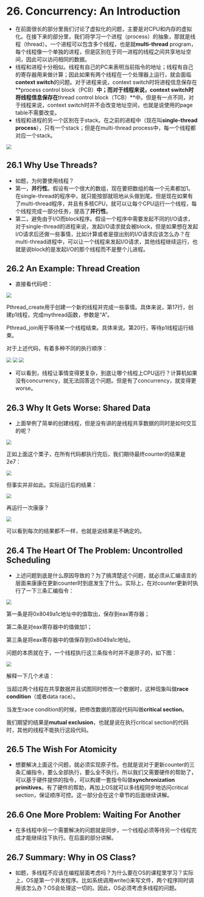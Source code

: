 # 26. Concurrency: An Introduction

- 在前面很长的部分里我们讨论了虚拟化的问题，主要是对CPU和内存的虚拟化。在接下来的部分里，我们将学习一个进程（process）的抽象，那就是线程（thread）。一个进程可以包含多个线程，也是就**multi-thread** program，每个线程像一个单独的进程，但是区别在于同一进程的线程之间共享地址空间，因此可以访问相同的数据。
- 线程和进程十分相似。线程有自己的PC来表明当前指令的地址；线程有自己的寄存器用来做计算；因此如果有两个线程在一个处理器上运行，就会面临**context switch**的问题。对于进程来说，context switch时将进程信息保存在**process control block（PCB）**中；而对于线程来说，context switch时将线程信息保存在**thread control block（TCB）**中。但是有一点不同，对于线程来说，context switch时并不会改变地址空间，也就是说使用的page table不需要改变。
- 线程和进程的另一个区别在于stack。在之前的进程中（现在叫**single-thread process**），只有一个stack；但是在multi-thread process中，每一个线程都对应一个stack。

<img src="https://raw.githubusercontent.com/foursevenlove/gitResource/master/Typora20220427094358.png" style="zoom:80%;" />

## 26.1 Why Use Threads?

- 如题，为何要使用线程？
- 第一，**并行性**。假设有一个很大的数组，现在要把数组的每一个元素都加1。在single-thread的程序中，就只能按部就班地从头做到尾。但是现在如果有了multi-thread程序，并且有多核CPU，就可以让每个CPU运行一个线程，每个线程完成一部分任务，提高了**并行性**。
- 第二，避免由于I/O而block程序。假设一个程序中需要发起不同的I/O请求，对于single-thread的进程来说，发起I/O请求就会被block，但是如果想在发起I/O请求后还做一些事情，比如计算或者是提出别的I/O请求应该怎么办？在multi-thread进程中，可以让一个线程来发起I/O请求，其他线程继续运行，也就是说block的是发起I/O的那个线程而不是整个儿进程。



## 26.2 An Example: Thread Creation

- 直接看代码吧：

<img src="https://raw.githubusercontent.com/foursevenlove/gitResource/master/Typora20220427095803.png" style="zoom:80%;" />

Pthread_create用于创建一个新的线程并完成一些事情。具体来说，第17行，创建p1线程，完成mythread函数，参数是“A”。

Pthread_join用于等待某一个线程结束。具体来说。第20行，等待p1线程运行结束。

对于上述代码，有着多种不同的执行顺序：

<img src="https://raw.githubusercontent.com/foursevenlove/gitResource/master/Typora20220427100128.png" style="zoom:80%;" />

<img src="https://raw.githubusercontent.com/foursevenlove/gitResource/master/Typora20220427100149.png" style="zoom:80%;" />

<img src="https://raw.githubusercontent.com/foursevenlove/gitResource/master/Typora20220427100203.png" style="zoom:80%;" />

- 可以看到，线程让事情变得更复杂，到底让哪个线程上CPU运行？计算机如果没有concurrency，就无法回答这个问题。但是有了concurrency，就变得更worse。



## 26.3 Why It Gets Worse: Shared Data

- 上面举例了简单的创建线程，但是没有讲的是线程共享数据的同时是如何交互的呢？

<img src="https://raw.githubusercontent.com/foursevenlove/gitResource/master/Typora20220427100644.png" style="zoom:80%;" />

正如上面这个栗子，在所有代码都执行完后，我们期待最终counter的结果是2e7：

<img src="https://raw.githubusercontent.com/foursevenlove/gitResource/master/Typora20220427100752.png" style="zoom:80%;" />

但事实并非如此。实际运行后的结果：

<img src="https://raw.githubusercontent.com/foursevenlove/gitResource/master/Typora20220427101019.png" style="zoom:80%;" />

再运行一次康康？

<img src="https://raw.githubusercontent.com/foursevenlove/gitResource/master/Typora20220427101037.png" style="zoom:80%;" />

可以看到每次的结果都不一样，也就是说结果是不确定的。



## 26.4 The Heart Of The Problem: Uncontrolled Scheduling

- 上述问题到底是什么原因导致的？为了搞清楚这个问题，就必须从汇编语言的层面来康康在更新counter时到底发生了什么。实际上，在对counter更新时执行了一下三条汇编指令：

<img src="https://raw.githubusercontent.com/foursevenlove/gitResource/master/Typora20220427101355.png" style="zoom:80%;" />

第一条是将0x8049a1c地址中的值取出，保存到eax寄存器；

第二条是对eax寄存器中的值做加1；

第三条是将eax寄存器中的值保存到0x8049a1c地址。

问题的本质就在于，一个线程执行这三条指令时并不是原子的，如下图：

<img src="https://raw.githubusercontent.com/foursevenlove/gitResource/master/Typora20220427101644.png" style="zoom:80%;" />

解释一下几个术语：

当超过两个线程在共享数据并且试图同时修改一个数据时，这种现象叫做**race condition**（或者data race）。

当发生race condition的时候，把修改数据的那段代码叫做**critical section**。

我们期望的结果是**mutual exclusion**，也就是说在执行critical section的代码时，其他的线程不能执行这段代码。



## 26.5 The Wish For Atomicity

- 想要解决上面这个问题，就必须实现原子性。也就是说对于更新counter的三条汇编指令，要么全部执行，要么全不执行。所以我们又需要硬件的帮助了，可以基于硬件提供的指令，可以构建一套指令叫做**synchronization primitives**。有了硬件的帮助，再加上OS就可以多线程同步地访问critical section，保证顺序可控。这一部分会在这个章节的后面继续讲解。



## 26.6 One More Problem: Waiting For Another

- 在多线程中另一个需要解决的问题就是同步，一个线程必须等待另一个线程完成才能继续往下执行。在后面的部分讲解。



## 26.7 Summary: Why in OS Class?

- 如题，多线程不应该在编程层面考虑吗？为什么要在OS的课程里学习？实际上，OS是第一个并发程序。比如系统调用write()来写文件，两个程序同时调用该怎么办？OS会处理这一切的。因此，OS必须考虑多线程的问题。